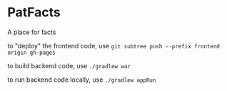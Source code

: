 # PatFacts
A place for facts

to "deploy" the frontend code, use `git subtree push --prefix frontend origin gh-pages`

to build backend code, use `./gradlew war`

to run backend code locally, use `./gradlew appRun`

